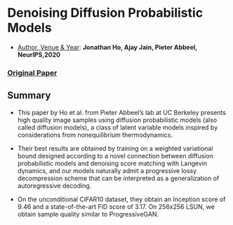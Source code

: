 #  Denoising Diffusion Probabilistic Models

- <ins>Author, Venue & Year</ins>: **Jonathan Ho, Ajay Jain, Pieter Abbeel, NeurIPS,2020**

### [Original Paper](https://arxiv.org/abs/2006.11239) 

## Summary

- This paper by Ho et al. from Pieter Abbeel’s lab at UC Berkeley presents high quality image samples using diffusion probabilistic models (also called diffusion models), a class of latent variable models inspired by considerations from nonequilibrium thermodynamics.

- Their best results are obtained by training on a weighted variational bound designed according to a novel connection between diffusion probabilistic models and denoising score matching with Langevin dynamics, and our models naturally admit a progressive lossy decompression scheme that can be interpreted as a generalization of autoregressive decoding.

- On the unconditional CIFAR10 dataset, they obtain an Inception score of 9.46 and a state-of-the-art FID score of 3.17. On 256x256 LSUN, we obtain sample quality similar to ProgressiveGAN.

